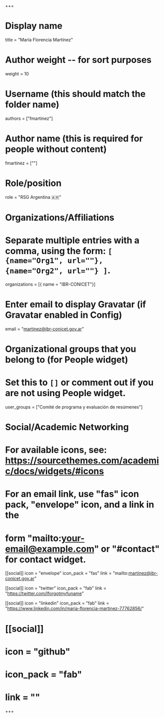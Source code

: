 +++
# Display name
title = "María Florencia Martínez"

# Author weight -- for sort purposes
weight = 10

# Username (this should match the folder name)
authors = ["fmartinez"]

# Author name (this is required for people without content)
fmartinez = [""]

# Role/position
role = "RSG Argentina :argentina:"

# Organizations/Affiliations
#   Separate multiple entries with a comma, using the form: `[ {name="Org1", url=""}, {name="Org2", url=""} ]`.
organizations = [{ name = "IBR-CONICET"}]

# Enter email to display Gravatar (if Gravatar enabled in Config)
email = "martinez@ibr-conicet.gov.ar"

# Organizational groups that you belong to (for People widget)
#   Set this to `[]` or comment out if you are not using People widget.
user_groups = ["Comité de programa y evaluación de resúmenes"]

# Social/Academic Networking
# For available icons, see: https://sourcethemes.com/academic/docs/widgets/#icons
#   For an email link, use "fas" icon pack, "envelope" icon, and a link in the
#   form "mailto:your-email@example.com" or "#contact" for contact widget.

[[social]]
  icon = "envelope"
  icon_pack = "fas"
  link = "mailto:martinez@ibr-conicet.gov.ar"

  [[social]]
  icon = "twitter"
  icon_pack = "fab"
  link = "https://twitter.com/Iforgotmyfuname"

[[social]]
  icon = "linkedin"
  icon_pack = "fab"
  link = "https://www.linkedin.com/in/maria-florencia-martinez-77762856/"

# [[social]]
  # icon = "github"
  # icon_pack = "fab"
  # link = ""

+++